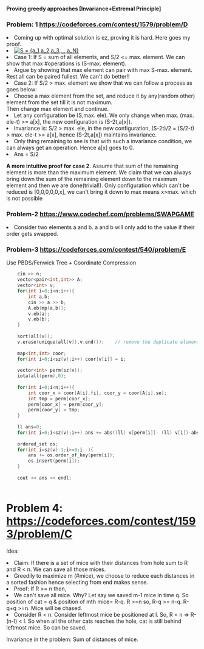 #### Proving greedy approaches [Invariance+Extremal Principle] 

### Problem: 1  https://codeforces.com/contest/1579/problem/D

<li> Coming up with optimal solution is ez, proving it is hard. Here goes my proof. </br>
<li> <a href="https://www.codecogs.com/eqnedit.php?latex=S&space;=&space;{a_1,a_2,a_3,...,a_N}" target="_blank"><img src="https://latex.codecogs.com/gif.latex?S&space;=&space;{a_1,a_2,a_3,...,a_N}" title="S = {a_1,a_2,a_3,...,a_N}" /></a>
<li> Case 1: If S = sum of all elements, and S/2 <= max. element. We can show that max #operations is (S-max. element). </br>
<li> Argue by showing that max element can pair with max S-max. element. Rest all can be paired fullest. We can't do better!! </br>
<li> Case 2: If S/2 > max. element we show that we can follow a process as goes below:  </br>
<li> Choose a max element from the set, and reduce it by any(random other) element from the set till it is not maximum. </br>
  Then change max element and continue. </br>
<li> Let any configuration be (S,max. ele). We only change when max. (max. ele-t) >= a[x], the new configuration is (S-2t,a[x]). </br>
<li> Invariance is: S/2 > max. ele, in the new configuration, (S-2t)/2 = (S/2-t) > max. ele-t >= a[x], hence (S-2t,a[x]) maintains invariance. </br>
<li> Only thing remaining to see is that with such a invariance condition, we can always get an operation. Hence a[x] goes to 0. </br>
<li> Ans = S/2

**A more intuitive proof for case 2**. Assume that sum of the remaining element is more than the maximum element. We claim that we can always bring down the sum of the remaining element down to the maximum element and then we are done(trivial!). Only configuration which can't be reduced is [0,0,0,0,0,x], we can't bring it down to max means x>max. which is not possible

###  **Problem-2 https://www.codechef.com/problems/SWAPGAME**
  
<li> Consider two elements a and b. a and b will only add to the value if their order gets swapped. 

### Problem-3 **https://codeforces.com/contest/540/problem/E**

Use PBDS/Fenwick Tree + Coordinate Compression 
```cpp
  	cin >> n;
	vector<pair<int,int>> A;
	vector<int> v;
 	for(int i=0;i<n;i++){
		int a,b;
		cin >> a >> b;
		A.eb(mp(a,b));
		v.eb(a);
		v.eb(b);
	}
	
	sort(all(v));
	v.erase(unique(all(v)),v.end());	// remove the duplicate elements
	
	map<int,int> coor;
	for(int i=0;i<sz(v);i++) coor[v[i]] = i;
	
	vector<int> perm(sz(v));
	iota(all(perm),0);
 	
 	for(int i=0;i<n;i++){
 		int coor_x = coor[A[i].fi], coor_y = coor[A[i].se];
 		int tmp = perm[coor_x];
 		perm[coor_x] = perm[coor_y];
 		perm[coor_y] = tmp;
 	}
 	
 	ll ans=0;
 	for(int i=0;i<sz(v);i++) ans += abs((ll) v[perm[i]]- (ll) v[i])-abs((ll) perm[i]-(ll)i);
	
	ordered_set os;
	for(int i=sz(v)-1;i>=0;i--){
		ans += os.order_of_key(perm[i]); 
		os.insert(perm[i]);
	}
	
	cout << ans << endl; 
  	
```
	
# Problem 4: https://codeforces.com/contest/1593/problem/C

Idea: 
	<li> Claim: If there is a set of mice with their distances from hole sum to R and R < n. We can save all those mices. 
	<li> Greedily to maximize m (#mice), we choose to reduce each distances in a sorted fashion hence selecting from end makes sense.
	<li> Proof: If R >= n then,
	<li> We can't save all mice. Why? Let say we saved m-1 mice in time q. So position of cat = q & position of mth mice= R-q.
	R >=n so, R-q >= n-q. R-q+q >=n. Mice will be chased.
	<li> Consider R < n. Consider leftmost mice be positioned at l. So, R < n => R-(n-l) < l. 
	So when all the other cats reaches the hole, cat is still behind leftmost mice. So can be saved. 
												 
Invariance in the problem: Sum of distances of mice. 

